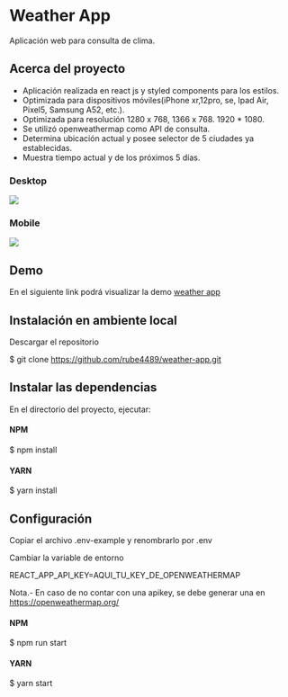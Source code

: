 # Weather App
Aplicación web para consulta de clima.
## Acerca del proyecto
- Aplicación realizada en react js y styled components para los estilos.
- Optimizada para dispositivos móviles(iPhone xr,12pro, se, Ipad Air, Pixel5, Samsung A52, etc.).
- Optimizada para resolución 1280 x 768, 1366 x 768. 1920 * 1080.
- Se utilizó openweathermap como API de consulta.
- Determina ubicación actual y posee selector de 5 ciudades ya establecidas.
- Muestra tiempo actual y de los próximos 5 días.
### Desktop
![](https://i.ibb.co/VHgZ9rK/weather-App-Screen1.png)
### Mobile
![](https://i.ibb.co/SBxHv20/mobile-Screen.png)

## Demo
En el siguiente link podrá visualizar la demo [weather app](https://weatherchallengerube.netlify.app/ "weather app")

## Instalación en ambiente local
Descargar el repositorio

$ git clone https://github.com/rube4489/weather-app.git

## Instalar las dependencias
En el directorio del proyecto, ejecutar:

#### NPM
$ npm install

#### YARN
$ yarn install

## Configuración
Copiar el archivo .env-example y renombrarlo por .env

Cambiar la variable de entorno

  REACT_APP_API_KEY=AQUI_TU_KEY_DE_OPENWEATHERMAP
 
Nota.- En caso de no contar con una apikey, se debe generar una en https://openweathermap.org/

#### NPM
$ npm run start

#### YARN
$ yarn start